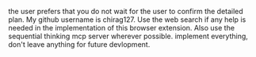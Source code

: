 the user prefers that you do not wait for the user to confirm the detailed plan. My github username is chirag127. Use the web search if any help is needed in the implementation of this browser extension. Also use the sequential thinking mcp server wherever possible. implement everything, don't leave anything for future devlopment.